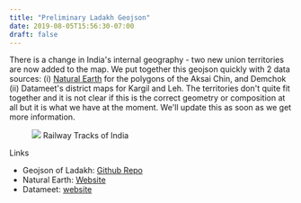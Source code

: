 ```yaml
---
title: "Preliminary Ladakh Geojson"
date: 2019-08-05T15:56:30-07:00
draft: false
---
```


There is a change in India's internal geography - two new union territories
are now added to the map. We put together this geojson quickly with 2 data
sources: (i) [Natural Earth](https://www.naturalearthdata.com/downloads/10m-cultural-vectors/10m-admin-0-breakaway-disputed-areas/) for the polygons
of the Aksai Chin, and Demchok (ii) Datameet's district maps for Kargil and Leh. The territories don't quite fit together
and it is not clear if this is the correct geometry or composition at all but it is what we have at the moment. We'll update this
as soon as we get more information.

<figure>
    <img src="/img/new_ladakh_ut.png" />
    <caption>Railway Tracks of India</caption>
</figure>

Links

* Geojson of Ladakh: [Github Repo](https://github.com/india-in-data/new_uts_2019/blob/master/new_ladakh_ut.json)
* Natural Earth: [Website](https://www.naturalearthdata.com/downloads/10m-cultural-vectors/10m-admin-0-breakaway-disputed-areas/)
* Datameet: [website](https://github.com/datameet/maps/tree/master/Districts)
